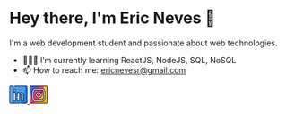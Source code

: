 <h1>Hey there, I'm Eric Neves 👋</h1>

<p>I'm a web development student and passionate about web technologies.</p>

- 👨🏽‍💻 I’m currently learning ReactJS, NodeJS, SQL, NoSQL
- 📫 How to reach me: ericnevesr@gmail.com

<a href="https://www.linkedin.com/in/ericnevesrr/">
    <img src="./assets/img/linkedin.png" />
</a>
<a href="https://www.instagram.com/eric_nevesr/">
    <img src="./assets/img/instagram.png" />
</a>
